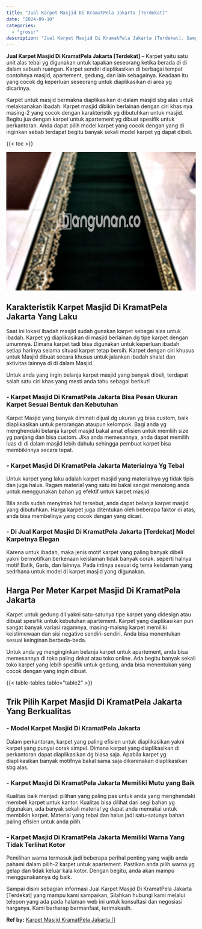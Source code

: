 ```yaml
---
title: "Jual Karpet Masjid Di KramatPela Jakarta [Terdekat]"
date: "2024-09-10"
categories: 
  - "grosir"
description: "Jual Karpet Masjid Di KramatPela Jakarta [Terdekat]. Sampai disini sebagian informasi Jual Karpet Masjid Di KramatPela Jakarta [Terdekat] yang mampu kami s..."
---
```


**Jual Karpet Masjid Di KramatPela Jakarta \[Terdekat\]** – Karpet yaitu satu unit alas tebal yg digunakan untuk tapakan seseorang ketika berada di di dalam sebuah ruangan. Karpet sendiri diaplikasikan di berbagai tempat contohnya masjid, apartement, gedung, dan lain sebagainya. Keadaan itu yang cocok dg keperluan seseorang untuk diaplikasikan di area yg dicarinya.

Karpet untuk masjid bermakna diaplikasikan di dalam masjid sbg alas untuk melaksanakan ibadah. Karpet masjid dibikin berlainan dengan ciri khas nya masing-2 yang cocok dengan karakteristik yg dibutuhkan untuk masjid. Begitu jua dengan karpet untuk apartement yg dibuat spesifik untuk perkantoran. Anda dapat pilih model karpet yang cocok dengan yang di inginkan sebab terdapat begitu banyak sekali model karpet yg dapat dibeli.

{{< toc >}}

![Jual Karpet Masjid Di KramatPela Jakarta [Terdekat]](/images/grosir-karpet-murah-77.png)

## Karakteristik Karpet Masjid Di KramatPela Jakarta Yang Laku

Saat ini lokasi ibadah masjid sudah gunakan karpet sebagai alas untuk ibadah. Karpet yg diaplikasikan di masjid berlainan dg tipe karpet dengan umumnya. Dimana karpet tadi bisa digunakan untuk keperluan ibadah setiap harinya selama situasi karpet tetap bersih. Karpet dengan ciri khusus untuk Masjid dibuat secara khusus untuk jalankan ibadah shalat dan aktivitas lainnya di di dalam Masjid.

Untuk anda yang ingin belanja karpet masjid yang banyak dibeli, terdapat salah satu ciri khas yang mesti anda tahu sebagai berikut!

### \- Karpet Masjid Di KramatPela Jakarta Bisa Pesan Ukuran Karpet Sesuai Bentuk dan Kebutuhan

Karpet Masjid yang banyak diminati dijual dg ukuran yg bisa custom, baik diaplikasikan untuk perorangan ataupun kelompok. Bagi anda yg menghendaki belanja karpet masjid bakal amat efisien untuk memliih size yg panjang dan bisa custom. Jika anda memesannya, anda dapat memilih luas di di dalam masjid lebih dahulu sehingga pembuat karpet bisa membikinnya secara tepat.

### \- Karpet Masjid Di KramatPela Jakarta Materialnya Yg Tebal

Untuk karpet yang laku adalah karpet masjid yang materialnya yg tidak tipis dan juga halus. Ragam material yang satu ini bakal sangat menolong anda untuk menggunakan bahan yg efektif untuk karpet masjid.

Bila anda sudah menyimak hal tersebut, anda dapat belanja karpet masjid yang dibutuhkan. Harga karpet juga ditentukan oleh beberapa faktor di atas, anda bisa membelinya yang cocok dengan yang dicari.

### \- Di Jual Karpet Masjid Di KramatPela Jakarta \[Terdekat\] Model Karpetnya Elegan

Karena untuk ibadah, maka jenis motif karpet yang paling banyak dibeli yakni bermotifkan berkenaan keislaman tidak banyak corak. seperti halnya motif Batik, Garis, dan lainnya. Pada intinya sesuai dg tema keislaman yang sedrhana untuk model di karpet masjid yang digunakan.

## Harga Per Meter Karpet Masjid Di KramatPela Jakarta

Karpet untuk gedung dll yakni satu-satunya tipe karpet yang didesign atau dibuat spesifik untuk kebutuhan apartement. Karpet yang diaplikasikan pun sangat banyak variasi ragamnya, masing-maisng karpet memiliki keistimewaan dan sisi negative sendiri-sendiri. Anda bisa menentukan sesuai keinginan berbeda-beda.

Untuk anda yg menginginkan belanja karpet untuk apartement, anda bisa memesannya di toko paling dekat atau toko online. Ada begitu banyak sekali toko karpet yang lebih spesifik untuk gedung, anda bisa menentukan yang cocok dengan yang ingin dibuat.

{{< table-tables table="table2" >}}

## Trik Pilih Karpet Masjid Di KramatPela Jakarta Yang Berkualitas

### \- Model Karpet Masjid Di KramatPela Jakarta

Dalam perkantoran, karpet yang paling efisien untuk diaplikasikan yakni karpet yang punyai corak simpel. Dimana karpet yang diaplikasikan di perkantoran dapat diaplikasikan dg biasa saja. Apabila karpet yg diaplikasikan banyak motifnya bakal sama saja dikarenakan diaplikasikan sbg alas.

### \- Karpet Masjid Di KramatPela Jakarta Memiliki Mutu yang Baik

Kualitas baik menjadi pilihan yang paling pas untuk anda yang menghendaki membeli karpet untuk kantor. Kualitas bisa dilihat dari segi bahan yg digunakan, ada banyak sekali material yg dapat anda memakai untuk membikin karpet. Material yang tebal dan halus jadi satu-satunya bahan paling efisien untuk anda pilih.

### \- Karpet Masjid Di KramatPela Jakarta Memiliki Warna Yang Tidak Terlihat Kotor

Pemilihan warna termasuk jadi beberapa perihal penting yang wajib anda pahami dalam pilih-2 karpet untuk apartement. Pastikan anda pilih warna yg gelap dan tidak keluar kala kotor. Dengan begitu, anda akan mampu menggunakannya dg baik.

Sampai disini sebagian informasi Jual Karpet Masjid Di KramatPela Jakarta \[Terdekat\] yang mampu kami sampaikan, Silahkan hubungi kami melalui telepon yang ada pada halaman web ini untuk konsultasi dan negosiasi harganya. Kami berharap bermanfaat, terimakasih.

**Ref by:**  [Karpet Masjid KramatPela Jakarta []](https://id.wikipedia.org/wiki/Karpet)
